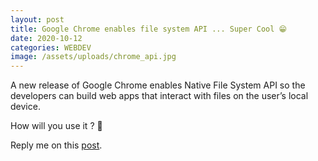 ```yaml
---
layout: post
title: Google Chrome enables file system API ... Super Cool 😁
date: 2020-10-12
categories: WEBDEV
image: /assets/uploads/chrome_api.jpg
---
```


A new release of Google Chrome enables Native File System API so the developers can build web apps that interact with files on the user’s local device.

How will you use it ? 🙂

Reply me on this [post](https://dev.to/sharadcodes/google-chrome-enables-file-system-api-super-cool-1mop).
